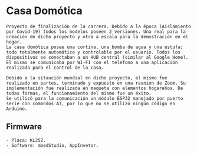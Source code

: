 # Casa Domótica
	Proyecto de finalización de la carrera. Debido a la época (Aislamiento por Covid-19) todos los modelos poseen 2 versiones. Una real para la creación de dicho proyecto y otra a escala para la demostración en el hogar.
	La casa domótica posee una cortina, una bomba de agua y una estufa; todo totalmente automático y controlable por el usuario. Todos los dispositivos se conectaban a un HUB central (similar al Google Home). El mismo se comunicaba por WI-FI con el teléfono a una aplicación realizada para el control de la casa.
	
	Debido a la sitaución mundial en dicho proyecto, el mismo fue realizado en partes, terminado y expuesto en una reunion de Zoom. Su implementación fue realizada en maqueta con elementos hogareños. De todas formas, el funcionamiento del mismo fue un éxito.
	Se utilizó para la comunicación un módulo ESP32 manejado por puerto serie con comandos AT, por lo que no se utilizó ningún código en Arduino.

## Firmware
	- Placa: KL25Z.
	- Software: mbedStudio, AppInvetor. 